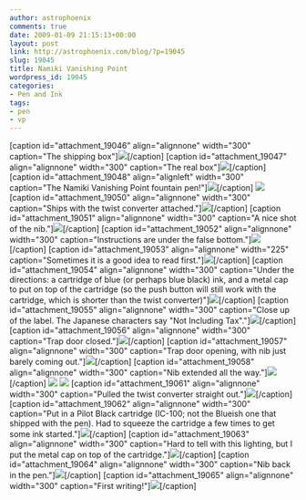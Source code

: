 ```yaml
---
author: astrophoenix
comments: true
date: 2009-01-09 21:15:13+00:00
layout: post
link: http://astrophoenix.com/blog/?p=19045
slug: 19045
title: Namiki Vanishing Point
wordpress_id: 19045
categories:
- Pen and Ink
tags:
- pen
- vp
---
```


[caption id="attachment_19046" align="alignnone" width="300" caption="The shipping box"][![](/blog/wp-uploads/astrophoenix/2010/12/img_0286_compressed-300x225.jpg)](/blog/wp-uploads/astrophoenix/2010/12/img_0286_compressed.jpg)[/caption]
[caption id="attachment_19047" align="alignnone" width="300" caption="The real box"][![](/blog/wp-uploads/astrophoenix/2010/12/img_0287_compressed-300x225.jpg)](/blog/wp-uploads/astrophoenix/2010/12/img_0287_compressed.jpg)[/caption]
[caption id="attachment_19048" align="alignleft" width="300" caption="The Namiki Vanishing Point fountain pen!"][![](/blog/wp-uploads/astrophoenix/2010/12/img_0288_compressed-300x225.jpg)](/blog/wp-uploads/astrophoenix/2010/12/img_0288_compressed.jpg)[/caption]
[![](/blog/wp-uploads/astrophoenix/2010/12/img_0289_compressed-300x225.jpg)](/blog/wp-uploads/astrophoenix/2010/12/img_0289_compressed.jpg)
[caption id="attachment_19050" align="alignnone" width="300" caption="Ships with the twist converter attached."][![](/blog/wp-uploads/astrophoenix/2010/12/img_0290_compressed-300x225.jpg)](/blog/wp-uploads/astrophoenix/2010/12/img_0290_compressed.jpg)[/caption]
[caption id="attachment_19051" align="alignnone" width="300" caption="A nice shot of the nib."][![](/blog/wp-uploads/astrophoenix/2010/12/img_0291_compressed-300x225.jpg)](/blog/wp-uploads/astrophoenix/2010/12/img_0291_compressed.jpg)[/caption]
[caption id="attachment_19052" align="alignnone" width="300" caption="Instructions are under the false bottom."][![](/blog/wp-uploads/astrophoenix/2010/12/img_0292_compressed-300x225.jpg)](/blog/wp-uploads/astrophoenix/2010/12/img_0292_compressed.jpg)[/caption]
[caption id="attachment_19053" align="alignnone" width="225" caption="Sometimes it is a good idea to read first."][![](/blog/wp-uploads/astrophoenix/2010/12/img_0292a_compressed-225x300.jpg)](/blog/wp-uploads/astrophoenix/2010/12/img_0292a_compressed.jpg)[/caption]
[caption id="attachment_19054" align="alignnone" width="300" caption="Under the directions: a cartridge of blue (or perhaps blue black) ink, and a metal cap to put on top of the cartridge (so the push button will still work with the cartridge, which is shorter than the twist converter)"][![](/blog/wp-uploads/astrophoenix/2010/12/img_0294_compressed-300x225.jpg)](/blog/wp-uploads/astrophoenix/2010/12/img_0294_compressed.jpg)[/caption]
[caption id="attachment_19055" align="alignnone" width="300" caption="Close up of the label. The Japanese characters say \"Not Including Tax\"."][![](/blog/wp-uploads/astrophoenix/2010/12/img_0297_compressed-300x209.jpg)](/blog/wp-uploads/astrophoenix/2010/12/img_0297_compressed.jpg)[/caption]
[caption id="attachment_19056" align="alignnone" width="300" caption="Trap door closed."][![](/blog/wp-uploads/astrophoenix/2010/12/img_0298_compressed-300x225.jpg)](/blog/wp-uploads/astrophoenix/2010/12/img_0298_compressed.jpg)[/caption]
[caption id="attachment_19057" align="alignnone" width="300" caption="Trap door opening, with nib just barely coming out."][![](/blog/wp-uploads/astrophoenix/2010/12/img_0300_compressed-300x225.jpg)](/blog/wp-uploads/astrophoenix/2010/12/img_0300_compressed.jpg)[/caption]
[caption id="attachment_19058" align="alignnone" width="300" caption="Nib extended all the way."][![](/blog/wp-uploads/astrophoenix/2010/12/img_0301_compressed-300x225.jpg)](/blog/wp-uploads/astrophoenix/2010/12/img_0301_compressed.jpg)[/caption]
[![](/blog/wp-uploads/astrophoenix/2010/12/img_0302_compressed-300x225.jpg)](/blog/wp-uploads/astrophoenix/2010/12/img_0302_compressed.jpg)
[![](/blog/wp-uploads/astrophoenix/2010/12/img_0303_compressed-300x225.jpg)](/blog/wp-uploads/astrophoenix/2010/12/img_0303_compressed.jpg)
[caption id="attachment_19061" align="alignnone" width="300" caption="Pulled the twist converter straight out."][![](/blog/wp-uploads/astrophoenix/2010/12/img_0304_compressed-300x225.jpg)](/blog/wp-uploads/astrophoenix/2010/12/img_0304_compressed.jpg)[/caption]
[caption id="attachment_19062" align="alignnone" width="300" caption="Put in a Pilot Black cartridge (IC-100; not the Blueish one that shipped with the pen). Had to squeeze the cartridge a few times to get some ink started."][![](/blog/wp-uploads/astrophoenix/2010/12/img_0305_compressed-300x225.jpg)](/blog/wp-uploads/astrophoenix/2010/12/img_0305_compressed.jpg)[/caption]
[caption id="attachment_19063" align="alignnone" width="300" caption="Hard to tell with this lighting, but I put the metal cap on top of the cartridge."][![](/blog/wp-uploads/astrophoenix/2010/12/img_0306_compressed-300x225.jpg)](/blog/wp-uploads/astrophoenix/2010/12/img_0306_compressed.jpg)[/caption]
[caption id="attachment_19064" align="alignnone" width="300" caption="Nib back in the pen."][![](/blog/wp-uploads/astrophoenix/2010/12/img_0308_compressed-300x225.jpg)](/blog/wp-uploads/astrophoenix/2010/12/img_0308_compressed.jpg)[/caption]
[caption id="attachment_19065" align="alignnone" width="300" caption="First writing!"][![](/blog/wp-uploads/astrophoenix/2010/12/img_0311_compressed-300x225.jpg)](/blog/wp-uploads/astrophoenix/2010/12/img_0311_compressed.jpg)[/caption]
